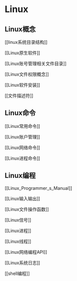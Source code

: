 # Linux 

## Linux概念

[[linux系统目录结构]]

[[Linux原生软件]]

[[Linux账号管理相关文件目录]]

[[Linux文件权限概念]]

[[Linux软件安装]]

[[文件描述符]]

## Linux命令

[[Linux常用命令]]

[[Linux账户管理]]

[[Linux网络命令]]

[[Linux进程命令]]

## Linux编程

[[Linux_Programmer_s_Manual]]

[[Linux输入输出]]

[[Linux文件操作函数]]

[[Linux信号]]

[[Linux进程]]

[[Linux线程]]

[[Linux网络编程API]]

[[Linux系统日志]]

[[shell编程]]